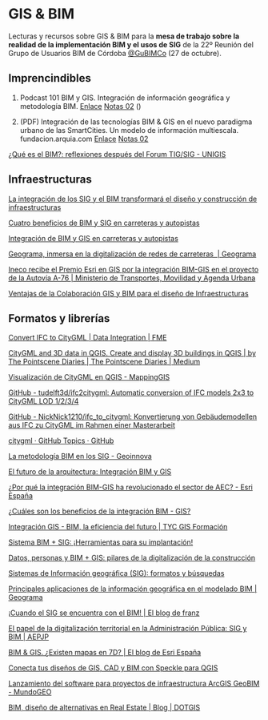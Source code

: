 # GIS & BIM

Lecturas y recursos sobre GIS & BIM para la **mesa de trabajo sobre la realidad de la implementación BIM y el usos de SIG** de la 22º Reunión del Grupo de Usuarios BIM de Córdoba [@GuBIMCo](https://mobile.twitter.com/gubimcordoba) (27 de octubre).


## Imprencindibles

1. Podcast 101 BIM y GIS. Integración de información geográfica y metodología BIM. [Enlace]([https://www.google.com/url?sa=t&source=web&rct=j&url=https://fundacion.arquia.com/files/public/download/XTjknswbMKzF7CGFQBXnF5RDxoA/Njk2NjA/MA/Proyecto-Sandra-Vera_-Arquia.pdf&ved=2ahUKEwjWrNHF_ej6AhXKOcAKHXhgCpU4ChAWegQIIBAB&usg=AOvVaw0iS70hdmgRv5qhnTOWy1ub](https://www.bimrras.com/episodio/101-bim-y-gis-con-agusti-jardi/)) [Notas 02](/notas/02.md) ()

2. (PDF) Integración de las tecnologías BIM & GIS en el nuevo paradigma urbano de las SmartCities. Un modelo de información multiescala. fundacion.arquia.com [Enlace](https://www.google.com/url?sa=t&source=web&rct=j&url=https://fundacion.arquia.com/files/public/download/XTjknswbMKzF7CGFQBXnF5RDxoA/Njk2NjA/MA/Proyecto-Sandra-Vera_-Arquia.pdf&ved=2ahUKEwjWrNHF_ej6AhXKOcAKHXhgCpU4ChAWegQIIBAB&usg=AOvVaw0iS70hdmgRv5qhnTOWy1ub) [Notas 02](/notas/02.md)

[¿Qué es el BIM?: reflexiones después del Forum TIG/SIG - UNIGIS](https://www.unigis.es/que-es-el-bim-forum-tig-sig/)

## Infraestructuras

[La integración de los SIG y el BIM transformará el diseño y construcción de infraestructuras](https://www.notion.so/La-integraci-n-de-los-SIG-y-el-BIM-transformar-el-dise-o-y-construcci-n-de-infraestructuras-051c8efe98f94106907472d023c18e30)

[Cuatro beneficios de BIM y SIG en carreteras y autopistas](https://www.notion.so/Cuatro-beneficios-de-BIM-y-SIG-en-carreteras-y-autopistas-e82e439e6dca453ba77eda5692da51ef)

[Integración de BIM y GIS en carreteras y autopistas](https://www.notion.so/Integraci-n-de-BIM-y-GIS-en-carreteras-y-autopistas-7fa6105b3d1c4ae5aba67677b1527f52)

[Geograma, inmersa en la digitalización de redes de carreteras  | Geograma](https://www.notion.so/Geograma-inmersa-en-la-digitalizaci-n-de-redes-de-carreteras-Geograma-4e7d5a215a924542a44a3128da2ceeb1)

[Ineco recibe el Premio Esri en GIS por la integración BIM-GIS en el proyecto de la Autovía A-76 | Ministerio de Transportes, Movilidad y Agenda Urbana](https://www.notion.so/Ineco-recibe-el-Premio-Esri-en-GIS-por-la-integraci-n-BIM-GIS-en-el-proyecto-de-la-Autov-a-A-76-Mi-549d818b79164c159a77b0813fc417df)

[Ventajas de la Colaboración GIS y BIM para el diseño de Infraestructuras](https://www.notion.so/Ventajas-de-la-Colaboraci-n-GIS-y-BIM-para-el-dise-o-de-Infraestructuras-ef2a6f7d26094f87b33a04d9a1cbbf74)

## Formatos y librerías

[Convert IFC to CityGML | Data Integration | FME](https://www.notion.so/Convert-IFC-to-CityGML-Data-Integration-FME-5d2029ff595a4b3ab7c1b3818cec7520)

[CityGML and 3D data in QGIS. Create and display 3D buildings in QGIS | by The Pointscene Diaries | The Pointscene Diaries | Medium](https://www.notion.so/CityGML-and-3D-data-in-QGIS-Create-and-display-3D-buildings-in-QGIS-by-The-Pointscene-Diaries-T-79cf22a85ac84943a9ad71a842eb5145)

[Visualización de CityGML en QGIS - MappingGIS](https://www.notion.so/Visualizaci-n-de-CityGML-en-QGIS-MappingGIS-ee7aa5dda32e44f2b5cda7075b781c1c)

[GitHub - tudelft3d/ifc2citygml: Automatic conversion of IFC models 2x3 to CityGML LOD 1/2/3/4](https://www.notion.so/GitHub-tudelft3d-ifc2citygml-Automatic-conversion-of-IFC-models-2x3-to-CityGML-LOD-1-2-3-4-c05dd45d96674a6596d26094a69dff88)

[GitHub - NickNick1210/ifc_to_citygml: Konvertierung von Gebäudemodellen aus IFC zu CityGML im Rahmen einer Masterarbeit](https://www.notion.so/GitHub-NickNick1210-ifc_to_citygml-Konvertierung-von-Geb-udemodellen-aus-IFC-zu-CityGML-im-Rahmen-88184e4ae07a4bafa6d16799ae58eabc)

[citygml · GitHub Topics · GitHub](https://www.notion.so/citygml-GitHub-Topics-GitHub-7446140213dc4880b724dcce9a4ffb25)

[La metodología BIM en los SIG - Geoinnova](https://www.notion.so/La-metodolog-a-BIM-en-los-SIG-Geoinnova-7822a944612c48dd9c6e8f4e80c0176b)

[El futuro de la arquitectura: Integración BIM y GIS](https://www.notion.so/El-futuro-de-la-arquitectura-Integraci-n-BIM-y-GIS-adae969e9d12410485e5cc0a5a0450ad)

[¿Por qué la integración BIM-GIS ha revolucionado el sector de AEC? - Esri España](https://www.notion.so/Por-qu-la-integraci-n-BIM-GIS-ha-revolucionado-el-sector-de-AEC-Esri-Espa-a-11a5ad3ebfd9487d841e1d2a9972cfdd)

[¿Cuáles son los beneficios de la integración BIM - GIS?](https://www.notion.so/Cu-les-son-los-beneficios-de-la-integraci-n-BIM-GIS-7a98845b18eb46498b7f02a822568676)

[Integración GIS - BIM, la eficiencia del futuro | TYC GIS Formación](https://www.notion.so/Integraci-n-GIS-BIM-la-eficiencia-del-futuro-TYC-GIS-Formaci-n-ac267513e94b4d2a96cfa102303ed290)

[Sistema BIM + SIG: ¡Herramientas para su implantación!](https://www.notion.so/Sistema-BIM-SIG-Herramientas-para-su-implantaci-n-bcac984a73574866910b504b2a7d4e50)

[Datos, personas y BIM + GIS: pilares de la digitalización de la construcción](https://www.notion.so/Datos-personas-y-BIM-GIS-pilares-de-la-digitalizaci-n-de-la-construcci-n-23ad5f1899934843af83aee832588e1d)

[Sistemas de Información geográfica (SIG): formatos y búsquedas](https://www.notion.so/Sistemas-de-Informaci-n-geogr-fica-SIG-formatos-y-b-squedas-649c0c84192d4e818a79fad57592154c)

[Principales aplicaciones de la información geográfica en el modelado BIM | Geograma](https://www.notion.so/Principales-aplicaciones-de-la-informaci-n-geogr-fica-en-el-modelado-BIM-Geograma-159867a2dd284bb6955192a7aac44991)

[¡Cuando el SIG se encuentra con el BIM! | El blog de franz](https://www.notion.so/Cuando-el-SIG-se-encuentra-con-el-BIM-El-blog-de-franz-b6d4465f10f740bdad082a52d19703e4)

[El papel de la digitalización territorial en la Administración Pública: SIG y BIM | AEPJP](https://www.notion.so/El-papel-de-la-digitalizaci-n-territorial-en-la-Administraci-n-P-blica-SIG-y-BIM-AEPJP-9827084d6f6a416a82099bb425ce813a)

[BIM & GIS. ¿Existen mapas en 7D? | El blog de Esri España](https://www.notion.so/BIM-GIS-Existen-mapas-en-7D-El-blog-de-Esri-Espa-a-4d86bbdf6abc43c78d6acd1c52db1989)

[Conecta tus diseños de GIS, CAD y BIM con Speckle para QGIS](https://www.notion.so/Conecta-tus-dise-os-de-GIS-CAD-y-BIM-con-Speckle-para-QGIS-3b3dd93c41ec479d98b91577d7e94560)

[Lanzamiento del software para proyectos de infraestructura ArcGIS GeoBIM - MundoGEO](https://www.notion.so/Lanzamiento-del-software-para-proyectos-de-infraestructura-ArcGIS-GeoBIM-MundoGEO-4684afd3c432487fa66debeab667a1ed)

[BIM, diseño de alternativas en Real Estate | Blog | DOTGIS](https://www.notion.so/BIM-dise-o-de-alternativas-en-Real-Estate-Blog-DOTGIS-e013898d36c84a57864b5f5ff59c51e6)
